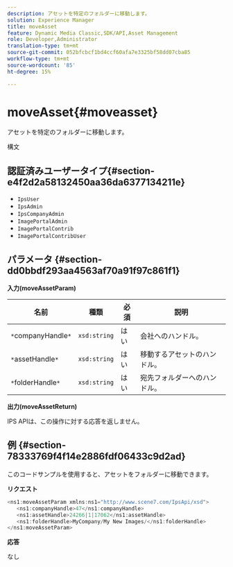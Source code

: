 ```yaml
---
description: アセットを特定のフォルダーに移動します。
solution: Experience Manager
title: moveAsset
feature: Dynamic Media Classic,SDK/API,Asset Management
role: Developer,Administrator
translation-type: tm+mt
source-git-commit: 052bfcbcf1bd4ccf60afa7e3325bf58dd07cba85
workflow-type: tm+mt
source-wordcount: '85'
ht-degree: 15%

---
```



# moveAsset{#moveasset}

アセットを特定のフォルダーに移動します。

構文

## 認証済みユーザータイプ{#section-e4f2d2a58132450aa36da6377134211e}

* `IpsUser`
* `IpsAdmin`
* `IpsCompanyAdmin`
* `ImagePortalAdmin`
* `ImagePortalContrib`
* `ImagePortalContribUser`

## パラメータ {#section-dd0bbdf293aa4563af70a91f97c861f1}

**入力(moveAssetParam)**

| 名前 | 種類 | 必須 | 説明 |
|---|---|---|---|
| `*`companyHandle`*` | `xsd:string` | はい | 会社へのハンドル。 |
| `*`assetHandle`*` | `xsd:string` | はい | 移動するアセットのハンドル。 |
| `*`folderHandle`*` | `xsd:string` | はい | 宛先フォルダーへのハンドル。 |

**出力(moveAssetReturn)**

IPS APIは、この操作に対する応答を返しません。

## 例 {#section-78333769f4f14e2886fdf06433c9d2ad}

このコードサンプルを使用すると、アセットをフォルダーに移動できます。

**リクエスト**

```java
<ns1:moveAssetParam xmlns:ns1="http://www.scene7.com/IpsApi/xsd">
   <ns1:companyHandle>47</ns1:companyHandle>
   <ns1:assetHandle>24266|1|17062</ns1:assetHandle>
   <ns1:folderHandle>MyCompany/My New Images/</ns1:folderHandle>
</ns1:moveAssetParam>
```

**応答**

なし
